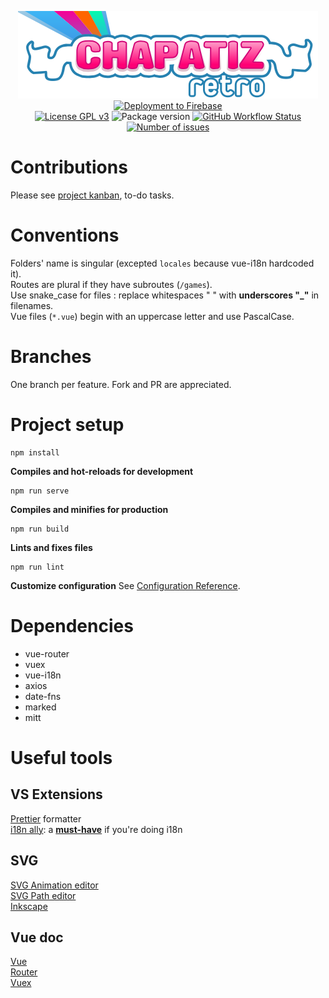 <p align="center">
  <a href="https://chapatizretro.com"><img alt="Chapatiz Retro" src="src/asset/img/logo.svg" /></a><br>
  <a href="https://chzretro-front.web.app"><img alt="Deployment to Firebase" src="https://img.shields.io/github/workflow/status/tigriz/chzretro-front/Deploy%20to%20Firebase%20Hosting%20on%20merge?label=preview&logo=firebase"></a><br>
  <a href="http://www.gnu.org/licenses/gpl-3.0" target="_blank"><img alt="License GPL v3" src="https://img.shields.io/badge/license-GPL%20v3-blue.svg" /></a>
  <img alt="Package version" src="https://img.shields.io/github/package-json/v/tigriz/chzretro-front" />
  <a href="https://github.com/Tigriz/chzretro-front/actions/workflows/codeql-analysis.yml"><img alt="GitHub Workflow Status" src="https://img.shields.io/github/workflow/status/tigriz/chzretro-front/CodeQL?label=quality"></a>
  <a href="https://github.com/Tigriz/chzretro-front/issues"><img alt="Number of issues" src="https://img.shields.io/github/issues/Tigriz/chzretro-front" /></a>
</p>

# Contributions

Please see [project kanban](https://github.com/Tigriz/chzretro-front/projects/1), to-do tasks.

# Conventions

Folders' name is singular (excepted `locales` because vue-i18n hardcoded it).  
Routes are plural if they have subroutes (`/games`).  
Use snake_case for files : replace whitespaces " " with **underscores "_"** in filenames.  
Vue files (`*.vue`) begin with an uppercase letter and use PascalCase.

# Branches

One branch per feature.
Fork and PR are appreciated.

# Project setup

```
npm install
```

**Compiles and hot-reloads for development**

```
npm run serve
```

**Compiles and minifies for production**

```
npm run build
```

**Lints and fixes files**

```
npm run lint
```

**Customize configuration**
See [Configuration Reference](https://cli.vuejs.org/config/).

# Dependencies
- vue-router
- vuex
- vue-i18n
- axios
- date-fns
- marked
- mitt

# Useful tools
## VS Extensions
[Prettier](https://marketplace.visualstudio.com/items?itemName=esbenp.prettier-vscode) formatter  
[i18n ally](https://marketplace.visualstudio.com/items?itemName=lokalise.i18n-ally): a **<ins>must-have</ins>**  if you're doing i18n

## SVG
[SVG Animation editor](http://anigen.org/versions/0_8_1/)  
[SVG Path editor](https://yqnn.github.io/svg-path-editor/)  
[Inkscape](https://inkscape.org/)  

## Vue doc
[Vue](https://v3.vuejs.org/)  
[Router](https://next.router.vuejs.org/)  
[Vuex](https://next.vuex.vuejs.org/)  
